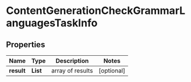 # ContentGenerationCheckGrammarLanguagesTaskInfo


## Properties

| Name | Type | Description | Notes |
|------------ | ------------- | ------------- | -------------|
**result** | **List<ContentGenerationCheckGrammarLanguagesResultInfo>** | array of results |[optional]|
